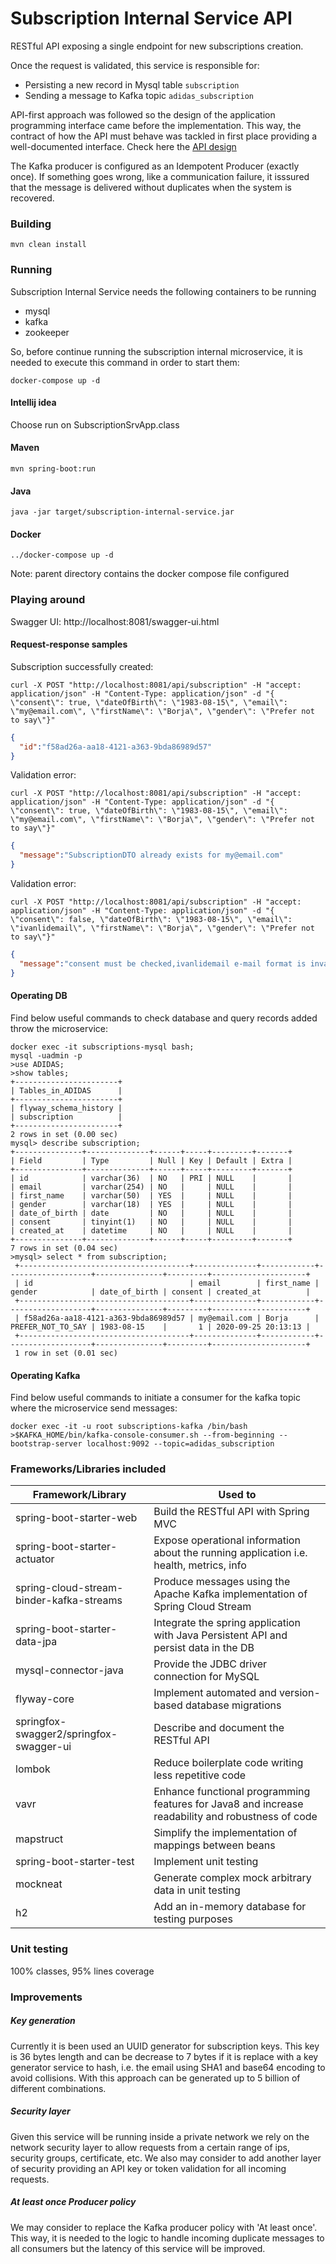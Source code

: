# Subscription Internal Service API
RESTful API exposing a single endpoint for new subscriptions creation. 

Once the request is validated, this service is responsible for:
- Persisting a new record in Mysql table `subscription`
- Sending a message to Kafka topic `adidas_subscription`

API-first approach was followed so the design of the application programming interface came before the implementation. This way, the contract of how the API must behave was tackled in first place providing a well-documented interface. Check here the [API design](src/main/resources/api/subscription-service-api.yml)

The Kafka producer is configured as an Idempotent Producer (exactly once). If something goes wrong, like a communication failure, it isssured that the message is delivered without duplicates when the system is recovered.   

### Building
```
mvn clean install
```

### Running

Subscription Internal Service needs the following containers to be running 
- mysql
- kafka
- zookeeper

So, before continue running the subscription internal microservice, it is needed to execute this command in order to start them:
```
docker-compose up -d 
```

#### Intellij idea 
Choose run on SubscriptionSrvApp.class

#### Maven
```
mvn spring-boot:run
```

#### Java
```
java -jar target/subscription-internal-service.jar
```

#### Docker
```
../docker-compose up -d
```
Note: parent directory contains the docker compose file configured

### Playing around
Swagger UI: http://localhost:8081/swagger-ui.html

#### Request-response samples
Subscription successfully created:
```
curl -X POST "http://localhost:8081/api/subscription" -H "accept: application/json" -H "Content-Type: application/json" -d "{ \"consent\": true, \"dateOfBirth\": \"1983-08-15\", \"email\": \"my@email.com\", \"firstName\": \"Borja\", \"gender\": \"Prefer not to say\"}"
```
```json
{ 
  "id":"f58ad26a-aa18-4121-a363-9bda86989d57"
}
```
Validation error:
```
curl -X POST "http://localhost:8081/api/subscription" -H "accept: application/json" -H "Content-Type: application/json" -d "{ \"consent\": true, \"dateOfBirth\": \"1983-08-15\", \"email\": \"my@email.com\", \"firstName\": \"Borja\", \"gender\": \"Prefer not to say\"}"
```
```json
{
  "message":"SubscriptionDTO already exists for my@email.com"
}
```
Validation error:
```
curl -X POST "http://localhost:8081/api/subscription" -H "accept: application/json" -H "Content-Type: application/json" -d "{ \"consent\": false, \"dateOfBirth\": \"1983-08-15\", \"email\": \"ivanlidemail\", \"firstName\": \"Borja\", \"gender\": \"Prefer not to say\"}"
```
```json
{
  "message":"consent must be checked,ivanlidemail e-mail format is invalid"
}
```
#### Operating DB
Find below useful commands to check database and query records added throw the microservice:
```
docker exec -it subscriptions-mysql bash;
mysql -uadmin -p
>use ADIDAS;
>show tables;
+-----------------------+
| Tables_in_ADIDAS      |
+-----------------------+
| flyway_schema_history |
| subscription          |
+-----------------------+
2 rows in set (0.00 sec)
mysql> describe subscription;
+---------------+--------------+------+-----+---------+-------+
| Field         | Type         | Null | Key | Default | Extra |
+---------------+--------------+------+-----+---------+-------+
| id            | varchar(36)  | NO   | PRI | NULL    |       |
| email         | varchar(254) | NO   |     | NULL    |       |
| first_name    | varchar(50)  | YES  |     | NULL    |       |
| gender        | varchar(18)  | YES  |     | NULL    |       |
| date_of_birth | date         | NO   |     | NULL    |       |
| consent       | tinyint(1)   | NO   |     | NULL    |       |
| created_at    | datetime     | NO   |     | NULL    |       |
+---------------+--------------+------+-----+---------+-------+
7 rows in set (0.04 sec)
>mysql> select * from subscription;
 +--------------------------------------+--------------+------------+-------------------+---------------+---------+---------------------+
 | id                                   | email        | first_name | gender            | date_of_birth | consent | created_at          |
 +--------------------------------------+--------------+------------+-------------------+---------------+---------+---------------------+
 | f58ad26a-aa18-4121-a363-9bda86989d57 | my@email.com | Borja      | PREFER_NOT_TO_SAY | 1983-08-15    |       1 | 2020-09-25 20:13:13 |
 +--------------------------------------+--------------+------------+-------------------+---------------+---------+---------------------+
 1 row in set (0.01 sec)
```
#### Operating Kafka
Find below useful commands to initiate a consumer for the kafka topic where the microservice send messages:
```
docker exec -it -u root subscriptions-kafka /bin/bash
>$KAFKA_HOME/bin/kafka-console-consumer.sh --from-beginning --bootstrap-server localhost:9092 --topic=adidas_subscription
```
### Frameworks/Libraries included
| Framework/Library | Used to |
| ------------- | ------------- |
| spring-boot-starter-web | Build the RESTful API with Spring MVC  |
| spring-boot-starter-actuator | Expose operational information about the running application i.e. health, metrics, info  |
| spring-cloud-stream-binder-kafka-streams | Produce messages using the Apache Kafka implementation of Spring Cloud Stream |
| spring-boot-starter-data-jpa | Integrate the spring application with Java Persistent API and persist data in the DB |
| mysql-connector-java | Provide the JDBC driver connection for MySQL |
| flyway-core | Implement automated and version-based database migrations  |
| springfox-swagger2/springfox-swagger-ui | Describe and document the RESTful API |
| lombok | Reduce boilerplate code writing less repetitive code |
| vavr | Enhance functional programming features for Java8 and increase readability and robustness of code |
| mapstruct | Simplify the implementation of mappings between beans |
| spring-boot-starter-test | Implement unit testing |
| mockneat | Generate complex mock arbitrary data in unit testing |
| h2 | Add an in-memory database for testing purposes |

### Unit testing
100% classes, 95% lines coverage

### Improvements
##### Key generation
Currently it is been used an UUID generator for subscription keys. This key is 36 bytes length and can be decrease to 7 bytes if it is replace with a key generator service to hash, i.e. the email using SHA1 and base64 encoding to avoid collisions. With this approach can be generated up to 5 billion of different combinations.
##### Security layer
Given this service will be running inside a private network we rely on the network security layer to allow requests from a certain range of ips, security groups, certificate, etc. We also may consider to add another layer of security providing an API key or token validation for all incoming requests.
##### At least once Producer policy
We may consider to replace the Kafka producer policy with 'At least once'. This way, it is needed to the logic to handle incoming duplicate messages to all consumers but the latency of this service will be improved.